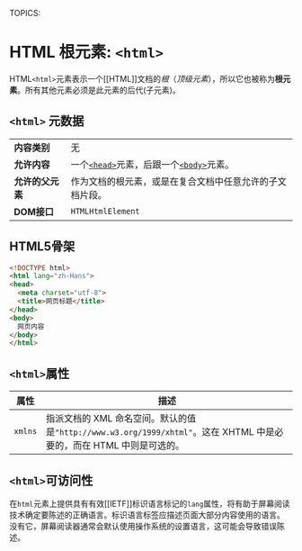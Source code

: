 TOPICS: <html>

# HTML 根元素: `<html>`

HTML`<html>`元素表示一个[[HTML]]文档的*根*（*顶级元素*），所以它也被称为**根元素**。所有其他元素必须是此元素的后代(子元素)。

## `<html>` 元数据

|  |  |
| :-- | :-- |
| **内容类别** | 无 |
| **允许内容** | 一个[`<head>`](/zh-hans/webfrontend/<head>)元素，后跟一个[`<body>`](/zh-hans/webfrontend/<body>/)元素。|
| **允许的父元素** | 作为文档的根元素，或是在复合文档中任意允许的子文档片段。|
| **DOM接口** | `HTMLHtmlElement` |

## HTML5骨架

```html
<!DOCTYPE html>
<html lang="zh-Hans">
<head>
  <meta charset="utf-8">
  <title>网页标题</title>
</head>
<body>
  网页内容
</body>
</html>
```

## `<html>`属性

| 属性 | 描述 |
| --- | --- |
| `xmlns` | 指派文档的 XML 命名空间。默认的值是`"http://www.w3.org/1999/xhtml"`。这在 XHTML 中是必要的，而在 HTML 中则是可选的。 |

## `<html>`可访问性

在`html`元素上提供具有有效[[IETF]]标识语言标记的`lang`属性，将有助于屏幕阅读技术确定要陈述的正确语言。标识语言标签应描述页面大部分内容使用的语言。
没有它，屏幕阅读器通常会默认使用操作系统的设置语言，这可能会导致错误陈述。
